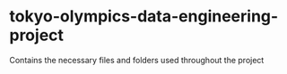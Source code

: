 # tokyo-olympics-data-engineering-project
Contains the necessary files and folders used throughout the project
